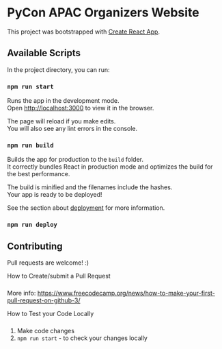 PyCon APAC Organizers Website
==================

This project was bootstrapped with [Create React App](https://github.com/facebook/create-react-app).

Available Scripts
-----

In the project directory, you can run:

### `npm run start`

Runs the app in the development mode.\
Open [http://localhost:3000](http://localhost:3000) to view it in the browser.

The page will reload if you make edits.\
You will also see any lint errors in the console.

### `npm run build`

Builds the app for production to the `build` folder.\
It correctly bundles React in production mode and optimizes the build for the best performance.

The build is minified and the filenames include the hashes.\
Your app is ready to be deployed!

See the section about [deployment](https://facebook.github.io/create-react-app/docs/deployment) for more information.

### `npm run deploy`




Contributing
-----

Pull requests are welcome! :)

How to Create/submit a Pull Request
###
More info: https://www.freecodecamp.org/news/how-to-make-your-first-pull-request-on-github-3/


How to Test your Code Locally
###
1. Make code changes
2. `npm run start` - to check your changes locally


